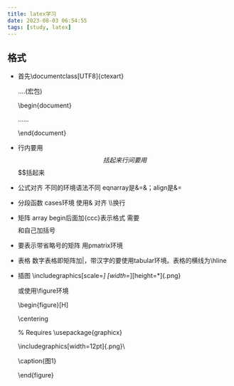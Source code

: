 ```yaml
---
title: latex学习
date: 2023-08-03 06:54:55
tags: [study, latex]
---
```


## 格式

* 首先\documentclass[UTF8]{ctexart}

  ....(宏包)

  \begin{document}

  ......

  \end{document}

* 行内要用$$括起来 行间要用$$$$括起来

* 公式对齐 不同的环境语法不同 eqnarray是&=&；align是&=

* 分段函数  cases环境  使用& 对齐  \\\换行

* 矩阵 array begin后面加{ccc}表示格式  需要$$$$和自己加括号

* 要表示带省略号的矩阵 用pmatrix环境

* 表格 数字表格即矩阵加|，带汉字的要使用tabular环境。表格的横线为\hline

* 插图 \includegraphics[scale=*] [width=*][height=*]{.png}

  或使用\figure环境

  \begin{figure}[H]

   \centering

   % Requires \usepackage{graphicx}

   \includegraphics[width=12pt]{.png}\\

   \caption{图1}

  \end{figure}
